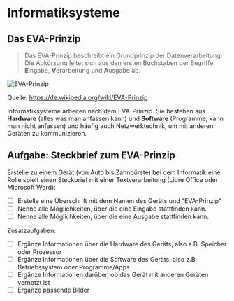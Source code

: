 # Informatiksysteme

## Das EVA-Prinzip

> Das EVA-Prinzip beschreibt ein Grundprinzip der Datenverarbeitung. Die Abkürzung leitet sich aus den ersten Buchstaben der Begriffe **E**ingabe, **V**erarbeitung und **A**usgabe ab.

![EVA-Prinzip](https://upload.wikimedia.org/wikipedia/commons/thumb/f/f2/EVA-Prinzip.svg/1920px-EVA-Prinzip.svg.png)

Quelle: https://de.wikipedia.org/wiki/EVA-Prinzip

Informatiksysteme arbeiten nach dem EVA-Prinzip. Sie bestehen aus **Hardware** (alles was man anfassen kann) und **Software** (Programme, kann man nicht anfassen) und häufig auch Netzwerktechnik, um mit anderen Geräten zu kommunizieren.

## Aufgabe: Steckbrief zum EVA-Prinzip

Erstelle zu einem Gerät (von Auto bis Zahnbürste) bei dem Informatik eine Rolle spielt einen Steckbrief mit einer Textverarbeitung (Libre Office oder Microsoft Word):

- [ ] Erstelle eine Überschrift mit dem Namen des Geräts und "EVA-Prinzip"
- [ ] Nenne alle Möglichkeiten, über die eine Eingabe stattfinden kann.
- [ ] Nenne alle Möglichkeiten, über die eine Ausgabe stattfinden kann.

Zusatzaufgaben:
- [ ] Ergänze Informationen über die Hardware des Geräts, also z.B. Speicher oder Prozessor
- [ ] Ergänze Informationen über die Software des Geräts, also z.B. Betriebssystem oder Programme/Apps
- [ ] Ergänze Informationen darüber, ob das Gerät mit anderen Geräten vernetzt ist
- [ ] Ergänze passende Bilder
